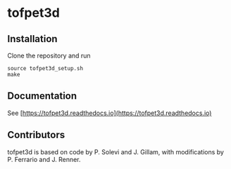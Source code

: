 # tofpet3d

## Installation

Clone the repository and run
```
source tofpet3d_setup.sh
make
```
## Documentation
See [https://tofpet3d.readthedocs.io](https://tofpet3d.readthedocs.io)

## Contributors
tofpet3d is based on code by P. Solevi and J. Gillam, with modifications by P. Ferrario and J. Renner.
